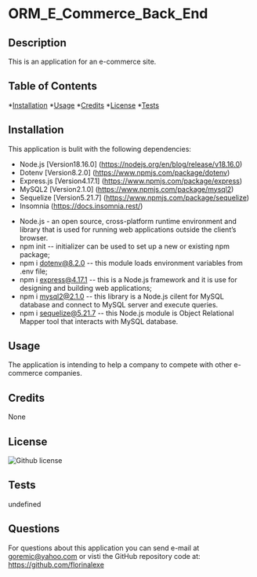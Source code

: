 # ORM_E_Commerce_Back_End

## Description
This is an application for an e-commerce site.

## Table of Contents

*[Installation](#Installation)
*[Usage](#Usage)
*[Credits](#Contribution)
*[License](#License)
*[Tests](#Tests)

## Installation
This application is bulit with the following dependencies:
- Node.js [Version18.16.0] (https://nodejs.org/en/blog/release/v18.16.0)
- Dotenv [Version8.2.0] (https://www.npmjs.com/package/dotenv)
- Express.js [Version4.17.1] (https://www.npmjs.com/package/express)
- MySQL2 [Version2.1.0] (https://www.npmjs.com/package/mysql2)
- Sequelize [Version5.21.7] (https://www.npmjs.com/package/sequelize)
- Insomnia (https://docs.insomnia.rest/)


* Node.js - an open source, cross-platform runtime environment and library that is used for running web applications outside the client’s browser.
* npm init -- initializer can be used to set up a new or existing npm package;
* npm i dotenv@8.2.0 -- this module loads environment variables from .env file;
* npm i express@4.17.1 -- this is a Node.js framework and it is use for designing and building web applications;
* npm i mysql2@2.1.0 -- this library is a Node.js cilent for MySQL database and connect to MySQL server and execute queries.
* npm i sequelize@5.21.7 -- this Node.js module is Object Relational Mapper tool that interacts with MySQL database.


## Usage

The application is intending to help a company to  compete with other e-commerce companies.

## Credits

None

## License

![Github license](https://img.shields.io/badge/license-MIT-orange.svg)


## Tests

undefined


## Questions

For questions about this application you can send e-mail at goremic@yahoo.com 
or visti the GitHub repository code at: https://github.com/florinalexe
